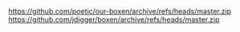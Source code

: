 https://github.com/poetic/our-boxen/archive/refs/heads/master.zip
https://github.com/jdigger/boxen/archive/refs/heads/master.zip

